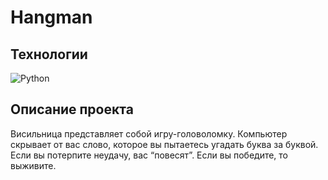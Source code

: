 # Hangman

## Технологии

![Python](https://img.shields.io/badge/python-3670A0?style=for-the-badge&logo=python&logoColor=ffdd54)

## Описание проекта

Висильница представляет собой игру-головоломку. Компьютер скрывает от вас слово, которое вы пытаетесь угадать буква за буквой. Если вы потерпите неудачу, вас “повесят”. Если вы победите, то выживите. 
